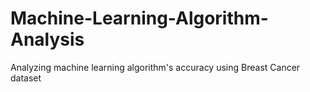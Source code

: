 # Machine-Learning-Algorithm-Analysis
Analyzing machine learning algorithm's accuracy using Breast Cancer dataset 
